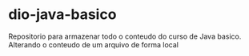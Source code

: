 # dio-java-basico
Repositorio para armazenar todo o conteudo do curso de Java basico.
Alterando o conteudo de um arquivo de forma local
